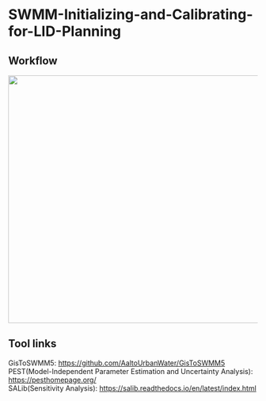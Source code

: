 # SWMM-Initializing-and-Calibrating-for-LID-Planning
## Workflow  
  <img src="https://user-images.githubusercontent.com/88581752/221405256-1acde5dc-7a7d-481e-a53a-f32c2ecb2c65.png" width="600" height="500">
  
## Tool links
GisToSWMM5: https://github.com/AaltoUrbanWater/GisToSWMM5  
PEST(Model-Independent Parameter Estimation and Uncertainty Analysis): https://pesthomepage.org/  
SALib(Sensitivity Analysis): https://salib.readthedocs.io/en/latest/index.html
